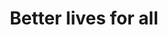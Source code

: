 ---
pid: llp363
title: Better lives for all
location_transcription: 
coordinates: "[-75.163558255105, 39.955268336358]"
zipcode: 
gen_neighborhood: 
neighborhood: 
outside_phl: 
age: '11'
age_range: 6-13
instagram: 
image_file_name: llp_363.jpg
proposal_transcription: everyone is happy, nice, tall or small, no drags and everything
  is free. It's a pic
topic: Uplifting
topic_summary: '0'
type: Image
keywords_other: smiley, happy, happiness, better life
credit: Daniel Valdez
image_labels: 
twitter: 
facebook: 
permalink: "/monuments/llp363/"
layout: item-page
---